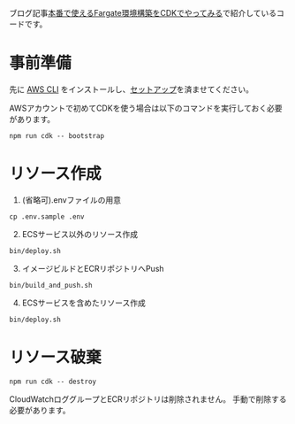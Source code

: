 ブログ記事[本番で使えるFargate環境構築をCDKでやってみる](https://toranoana-lab.hatenablog.com/entry/2024/08/15/130000)で紹介しているコードです。

# 事前準備

先に [AWS CLI](https://docs.aws.amazon.com/ja_jp/cli/latest/userguide/getting-started-install.html) をインストールし、[セットアップ](https://docs.aws.amazon.com/ja_jp/cli/latest/userguide/getting-started-quickstart.html)を済ませてください。

AWSアカウントで初めてCDKを使う場合は以下のコマンドを実行しておく必要があります。

```shell
npm run cdk -- bootstrap
```

# リソース作成

1. (省略可).envファイルの用意
```shell
cp .env.sample .env
```
2. ECSサービス以外のリソース作成
```shell
bin/deploy.sh
```
3. イメージビルドとECRリポジトリへPush
```shell
bin/build_and_push.sh
```
4. ECSサービスを含めたリソース作成
```shell
bin/deploy.sh
```

# リソース破棄

```shell
npm run cdk -- destroy
```

CloudWatchロググループとECRリポジトリは削除されません。
手動で削除する必要があります。
